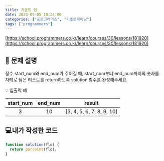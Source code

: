 ```yaml
---
title: 카운트 업
date: 2023-09-05 18:24:00
categories: ["프로그래머스", "기초트레이닝"]
tags: ["programmers"]
---
```


[https://school.programmers.co.kr/learn/courses/30/lessons/181920](https://school.programmers.co.kr/learn/courses/30/lessons/181920)

## 📔 문제 설명

정수 start_num와 end_num가 주어질 때, start_num부터 end_num까지의 숫자를 차례로 담은 리스트를 return하도록 solution 함수를 완성해주세요.

💡 입출력 예

| start_num | end_num |          result           |
| :-------: | :-----: | :-----------------------: |
|     3     |   10    | [3, 4, 5, 6, 7, 8, 9, 10] |

## 💻내가 작성한 코드

```js
function solution(flo) {
  return parseInt(flo);
}
```
